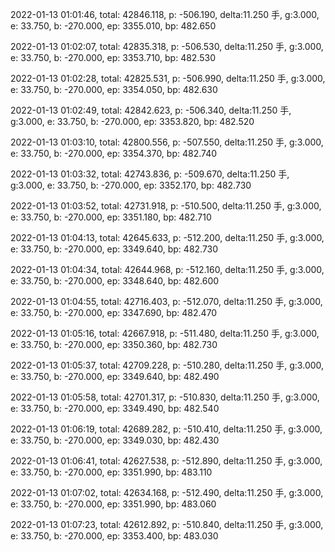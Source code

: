 2022-01-13 01:01:46, total: 42846.118, p: -506.190, delta:11.250 手, g:3.000, e: 33.750, b: -270.000, ep: 3355.010, bp: 482.650

2022-01-13 01:02:07, total: 42835.318, p: -506.530, delta:11.250 手, g:3.000, e: 33.750, b: -270.000, ep: 3353.710, bp: 482.530

2022-01-13 01:02:28, total: 42825.531, p: -506.990, delta:11.250 手, g:3.000, e: 33.750, b: -270.000, ep: 3354.050, bp: 482.630

2022-01-13 01:02:49, total: 42842.623, p: -506.340, delta:11.250 手, g:3.000, e: 33.750, b: -270.000, ep: 3353.820, bp: 482.520

2022-01-13 01:03:10, total: 42800.556, p: -507.550, delta:11.250 手, g:3.000, e: 33.750, b: -270.000, ep: 3354.370, bp: 482.740

2022-01-13 01:03:32, total: 42743.836, p: -509.670, delta:11.250 手, g:3.000, e: 33.750, b: -270.000, ep: 3352.170, bp: 482.730

2022-01-13 01:03:52, total: 42731.918, p: -510.500, delta:11.250 手, g:3.000, e: 33.750, b: -270.000, ep: 3351.180, bp: 482.710

2022-01-13 01:04:13, total: 42645.633, p: -512.200, delta:11.250 手, g:3.000, e: 33.750, b: -270.000, ep: 3349.640, bp: 482.730

2022-01-13 01:04:34, total: 42644.968, p: -512.160, delta:11.250 手, g:3.000, e: 33.750, b: -270.000, ep: 3348.640, bp: 482.600

2022-01-13 01:04:55, total: 42716.403, p: -512.070, delta:11.250 手, g:3.000, e: 33.750, b: -270.000, ep: 3347.690, bp: 482.470

2022-01-13 01:05:16, total: 42667.918, p: -511.480, delta:11.250 手, g:3.000, e: 33.750, b: -270.000, ep: 3350.360, bp: 482.730

2022-01-13 01:05:37, total: 42709.228, p: -510.280, delta:11.250 手, g:3.000, e: 33.750, b: -270.000, ep: 3349.640, bp: 482.490

2022-01-13 01:05:58, total: 42701.317, p: -510.830, delta:11.250 手, g:3.000, e: 33.750, b: -270.000, ep: 3349.490, bp: 482.540

2022-01-13 01:06:19, total: 42689.282, p: -510.410, delta:11.250 手, g:3.000, e: 33.750, b: -270.000, ep: 3349.030, bp: 482.430

2022-01-13 01:06:41, total: 42627.538, p: -512.890, delta:11.250 手, g:3.000, e: 33.750, b: -270.000, ep: 3351.990, bp: 483.110

2022-01-13 01:07:02, total: 42634.168, p: -512.490, delta:11.250 手, g:3.000, e: 33.750, b: -270.000, ep: 3351.990, bp: 483.060

2022-01-13 01:07:23, total: 42612.892, p: -510.840, delta:11.250 手, g:3.000, e: 33.750, b: -270.000, ep: 3353.400, bp: 483.030